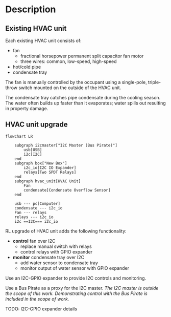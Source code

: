 # Description

## Existing HVAC unit

Each existing HVAC unit consists of:

- fan
    - fractional horsepower permanent split capacitor fan motor
    - three wires: common, low-speed, high-speed
- hot/cold pipe
- condensate tray

The fan is manually controlled by the occupant using a
single-pole, triple-throw switch mounted on the outside of the
HVAC unit.

The condensate tray catches pipe condensate during the cooling
season. The water often builds up faster than it evaporates;
water spills out resulting in property damage.

## HVAC unit upgrade

```mermaid
flowchart LR

    subgraph i2cmaster["I2C Master (Bus Pirate)"]
        usb[USB]
        i2c[I2C]
    end
    subgraph box["New Box"]
        i2c_io[I2C IO Expander]
        relays[Two SPDT Relays]
    end
    subgraph hvac_unit[HVAC Unit]
        Fan
        condensate[Condensate Overflow Sensor]
    end

    usb --- pc[Computer]
    condensate --- i2c_io
    Fan --- relays
    relays --- i2c_io
    i2c ==I2C=== i2c_io
```

RL upgrade of HVAC unit adds the following functionality:

- **control** fan over I2C
    - replace manual switch with relays
    - control relays with GPIO expander
- **monitor** condensate tray over I2C
    - add water sensor to condensate tray
    - monitor output of water sensor with GPIO expander

Use an I2C-GPIO expander to provide I2C controls and monitoring.

Use a Bus Pirate as a proxy for the I2C master. *The I2C master
is outside the scope of this work. Demonstrating control with the
Bus Pirate is included in the scope of work.*

TODO: I2C-GPIO expander details
